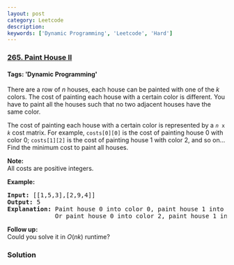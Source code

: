 ```yaml
---
layout: post
category: Leetcode
description: 
keywords: ['Dynamic Programming', 'Leetcode', 'Hard']
---
```

### [265. Paint House II](https://leetcode.com/problems/paint-house-ii)

#### Tags: 'Dynamic Programming'

<div class="content__u3I1 question-content__JfgR"><div><p>There are a row of <i>n</i> houses, each house can be painted with one of the <i>k</i> colors. The cost of painting each house with a certain color is different. You have to paint all the houses such that no two adjacent houses have the same color.</p>
<p>The cost of painting each house with a certain color is represented by a <code><i>n</i> x <i>k</i></code> cost matrix. For example, <code>costs[0][0]</code> is the cost of painting house 0 with color 0; <code>costs[1][2]</code> is the cost of painting house 1 with color 2, and so on... Find the minimum cost to paint all houses.</p>
<p><b>Note:</b><br/>
All costs are positive integers.</p>
<p><strong>Example:</strong></p>
<pre><strong>Input:</strong> [[1,5,3],[2,9,4]]
<strong>Output:</strong> 5
<strong>Explanation: </strong>Paint house 0 into color 0, paint house 1 into color 2. Minimum cost: 1 + 4 = 5; 
             Or paint house 0 into color 2, paint house 1 into color 0. Minimum cost: 3 + 2 = 5. 
</pre>
<p><b>Follow up:</b><br/>
Could you solve it in <i>O</i>(<i>nk</i>) runtime?</p>
</div></div>

### Solution
